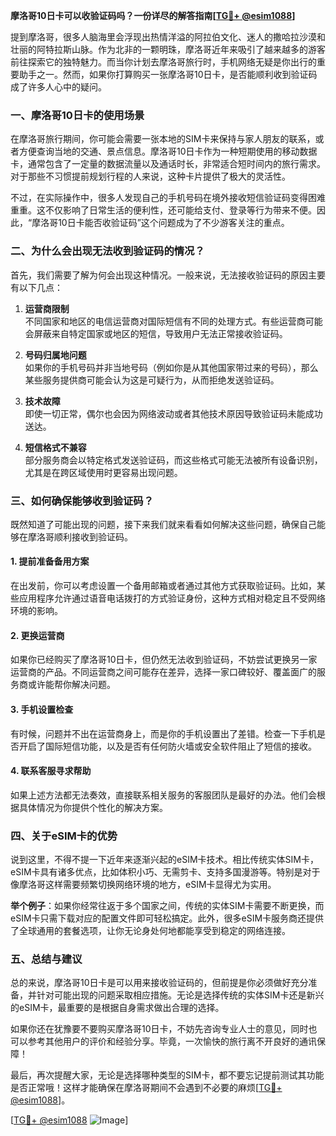 **摩洛哥10日卡可以收验证码吗？一份详尽的解答指南[[TG💪+ @esim1088](https://t.me/s/esim1088)]**

提到摩洛哥，很多人脑海里会浮现出热情洋溢的阿拉伯文化、迷人的撒哈拉沙漠和壮丽的阿特拉斯山脉。作为北非的一颗明珠，摩洛哥近年来吸引了越来越多的游客前往探索它的独特魅力。而当你计划去摩洛哥旅行时，手机网络无疑是你出行的重要助手之一。然而，如果你打算购买一张摩洛哥10日卡，是否能顺利收到验证码成了许多人心中的疑问。

### **一、摩洛哥10日卡的使用场景**

在摩洛哥旅行期间，你可能会需要一张本地的SIM卡来保持与家人朋友的联系，或者方便查询当地的交通、景点信息。摩洛哥10日卡作为一种短期使用的移动数据卡，通常包含了一定量的数据流量以及通话时长，非常适合短时间内的旅行需求。对于那些不习惯提前规划行程的人来说，这种卡片提供了极大的灵活性。

不过，在实际操作中，很多人发现自己的手机号码在境外接收短信验证码变得困难重重。这不仅影响了日常生活的便利性，还可能给支付、登录等行为带来不便。因此，“摩洛哥10日卡能否收验证码”这个问题成为了不少游客关注的重点。

### **二、为什么会出现无法收到验证码的情况？**

首先，我们需要了解为何会出现这种情况。一般来说，无法接收验证码的原因主要有以下几点：

1. **运营商限制**  
   不同国家和地区的电信运营商对国际短信有不同的处理方式。有些运营商可能会屏蔽来自特定国家或地区的短信，导致用户无法正常接收验证码。

2. **号码归属地问题**  
   如果你的手机号码并非当地号码（例如你是从其他国家带过来的号码），那么某些服务提供商可能会认为这是可疑行为，从而拒绝发送验证码。

3. **技术故障**  
   即使一切正常，偶尔也会因为网络波动或者其他技术原因导致验证码未能成功送达。

4. **短信格式不兼容**  
   部分服务商会以特定格式发送验证码，而这些格式可能无法被所有设备识别，尤其是在跨区域使用时更容易出现问题。

### **三、如何确保能够收到验证码？**

既然知道了可能出现的问题，接下来我们就来看看如何解决这些问题，确保自己能够在摩洛哥顺利接收到验证码。

#### **1. 提前准备备用方案**
在出发前，你可以考虑设置一个备用邮箱或者通过其他方式获取验证码。比如，某些应用程序允许通过语音电话拨打的方式验证身份，这种方式相对稳定且不受网络环境的影响。

#### **2. 更换运营商**
如果你已经购买了摩洛哥10日卡，但仍然无法收到验证码，不妨尝试更换另一家运营商的产品。不同运营商之间可能存在差异，选择一家口碑较好、覆盖面广的服务商或许能帮你解决问题。

#### **3. 手机设置检查**
有时候，问题并不出在运营商身上，而是你的手机设置出了差错。检查一下手机是否开启了国际短信功能，以及是否有任何防火墙或安全软件阻止了短信的接收。

#### **4. 联系客服寻求帮助**
如果上述方法都无法奏效，直接联系相关服务的客服团队是最好的办法。他们会根据具体情况为你提供个性化的解决方案。

### **四、关于eSIM卡的优势**

说到这里，不得不提一下近年来逐渐兴起的eSIM卡技术。相比传统实体SIM卡，eSIM卡具有诸多优点，比如体积小巧、无需剪卡、支持多国漫游等。特别是对于像摩洛哥这样需要频繁切换网络环境的地方，eSIM卡显得尤为实用。

**举个例子**：如果你经常往返于多个国家之间，传统的实体SIM卡需要不断更换，而eSIM卡只需下载对应的配置文件即可轻松搞定。此外，很多eSIM卡服务商还提供了全球通用的套餐选项，让你无论身处何地都能享受到稳定的网络连接。

### **五、总结与建议**

总的来说，摩洛哥10日卡是可以用来接收验证码的，但前提是你必须做好充分准备，并针对可能出现的问题采取相应措施。无论是选择传统的实体SIM卡还是新兴的eSIM卡，最重要的是根据自身需求做出合理的选择。

如果你还在犹豫要不要购买摩洛哥10日卡，不妨先咨询专业人士的意见，同时也可以参考其他用户的评价和经验分享。毕竟，一次愉快的旅行离不开良好的通讯保障！

最后，再次提醒大家，无论是选择哪种类型的SIM卡，都不要忘记提前测试其功能是否正常哦！这样才能确保在摩洛哥期间不会遇到不必要的麻烦[[TG💪+ @esim1088](https://t.me/s/esim1088)]。

[[TG💪+ @esim1088](https://t.me/s/esim1088) ![Image](https://i.postimg.cc/4NQfJmqS/Snipaste-2025-05-13-00-14-12.png)]